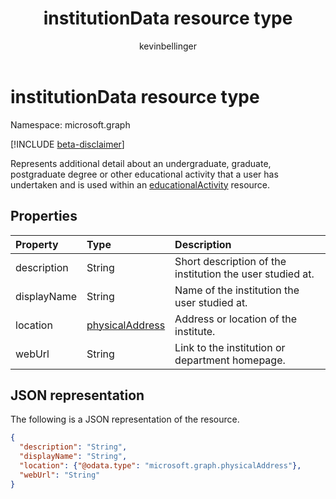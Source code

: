 ﻿---
title: "institutionData resource type"
description: "institutionData resource type"
localization_priority: Normal
author: "kevinbellinger"
ms.prod: "people"
doc_type: "resourcePageType"
---

# institutionData resource type

Namespace: microsoft.graph

[!INCLUDE [beta-disclaimer](../../includes/beta-disclaimer.md)]

Represents additional detail about an undergraduate, graduate, postgraduate degree or other educational activity that a user has undertaken and is used within an [educationalActivity](educationalActivity.md) resource.

## Properties

| Property    | Type                                  | Description                                               |
| :---------- | :------------------------------------ | :-------------------------------------------------------- |
| description | String                                | Short description of the institution the user studied at. |
| displayName | String                                | Name of the institution the user studied at.              |
| location    | [physicalAddress](physicaladdress.md) | Address or location of the institute.                     |
| webUrl      | String                                | Link to the institution or department homepage.           |

## JSON representation

The following is a JSON representation of the resource.

<!-- {
  "blockType": "resource",
  "optionalProperties": [

  ],
  "@odata.type": "microsoft.graph.institutionData",
  "baseType": null
}-->

```json
{
  "description": "String",
  "displayName": "String",
  "location": {"@odata.type": "microsoft.graph.physicalAddress"},
  "webUrl": "String"
}
```

<!-- uuid: 16cd6b66-4b1a-43a1-adaf-3a886856ed98
2019-02-04 14:57:30 UTC -->

<!-- {
  "type": "#page.annotation",
  "description": "institutionData resource",
  "keywords": "",
  "section": "documentation",
  "tocPath": ""
}-->
